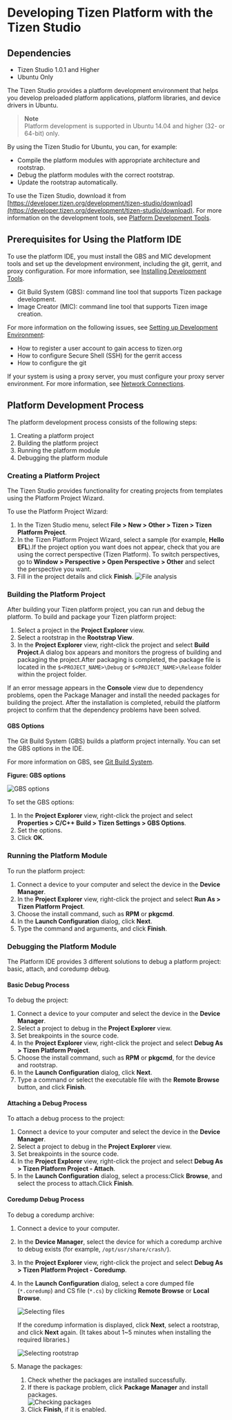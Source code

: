 # Developing Tizen Platform with the Tizen Studio

## Dependencies
- Tizen Studio 1.0.1 and Higher
- Ubuntu Only

The Tizen Studio provides a platform development environment that helps you develop preloaded platform applications, platform libraries, and device drivers in Ubuntu.

> **Note**  
> Platform development is supported in Ubuntu 14.04 and higher (32- or 64-bit) only.

By using the Tizen Studio for Ubuntu, you can, for example:

- Compile the platform modules with appropriate architecture and rootstrap.
- Debug the platform modules with the correct rootstrap.
- Update the rootstrap automatically.

To use the Tizen Studio, download it from [https://developer.tizen.org/development/tizen-studio/download](https://developer.tizen.org/development/tizen-studio/download). For more information on the development tools, see [Platform Development Tools](platform-tools.md).

## Prerequisites for Using the Platform IDE

To use the platform IDE, you must install the GBS and MIC development tools and set up the development environment, including the git, gerrit, and proxy configuration. For more information, see [Installing Development Tools](https://source.tizen.org/documentation/developer-guide/getting-started-guide/installing-development-tools).

- Git Build System (GBS): command line tool that supports Tizen package development.
- Image Creator (MIC): command line tool that supports Tizen image creation.

For more information on the following issues, see [Setting up Development Environment](https://source.tizen.org/documentation/developer-guide/environment-setup):

- How to register a user account to gain access to tizen.org
- How to configure Secure Shell (SSH) for the gerrit access
- How to configure the git

If your system is using a proxy server, you must configure your proxy server environment. For more information, see [Network Connections](http://help.eclipse.org/mars/index.jsp?topic=%2Forg.eclipse.platform.doc.user%2Freference%2Fref-net-preferences.htm).

## Platform Development Process

The platform development process consists of the following steps:

1. Creating a platform project
2. Building the platform project
3. Running the platform module
4. Debugging the platform module

### Creating a Platform Project

The Tizen Studio provides functionality for creating projects from templates using the Platform Project Wizard.

To use the Platform Project Wizard:

1. In the Tizen Studio menu, select **File > New > Other > Tizen > Tizen Platform Project**.
2. In the Tizen Platform Project Wizard, select a sample (for example, **Hello EFL**).If the project option you want does not appear, check that you are using the correct perspective (Tizen Platform). To switch perspectives, go to **Window > Perspective > Open Perspective > Other** and select the perspective you want.
3. Fill in the project details and click **Finish**.
   ![File analysis](./media/platform_project_wizard.png)

### Building the Platform Project

After building your Tizen platform project, you can run and debug the platform. To build and package your Tizen platform project:

1. Select a project in the **Project Explorer** view.
2. Select a rootstrap in the **Rootstrap View**.
3. In the **Project Explorer** view, right-click the project and select **Build Project**.A dialog box appears and monitors the progress of building and packaging the project.After packaging is completed, the package file is located in the `$<PROJECT_NAME>\Debug` or `$<PROJECT_NAME>\Release` folder within the project folder.

If an error message appears in the **Console** view due to dependency problems, open the Package Manager and install the needed packages for building the project. After the installation is completed, rebuild the platform project to confirm that the dependency problems have been solved.

#### GBS Options

The Git Build System (GBS) builds a platform project internally. You can set the GBS options in the IDE.

For more information on GBS, see [Git Build System](https://source.tizen.org/documentation/reference/git-build-system).

**Figure: GBS options**

![GBS options](./media/platform_gbs_options.png)

To set the GBS options:

1. In the **Project Explorer** view, right-click the project and select **Properties > C/C++ Build > Tizen Settings > GBS Options**.
2. Set the options.
3. Click **OK**.

### Running the Platform Module

To run the platform project:

1. Connect a device to your computer and select the device in the **Device Manager**.
2. In the **Project Explorer** view, right-click the project and select **Run As > Tizen Platform Project**.
3. Choose the install command, such as **RPM** or **pkgcmd**.
4. In the **Launch Configuration** dialog, click **Next**.
5. Type the command and arguments, and click **Finish**.

### Debugging the Platform Module

The Platform IDE provides 3 different solutions to debug a platform project: basic, attach, and coredump debug.

#### Basic Debug Process

To debug the project:

1. Connect a device to your computer and select the device in the **Device Manager**.
2. Select a project to debug in the **Project Explorer** view.
3. Set breakpoints in the source code.
4. In the **Project Explorer** view, right-click the project and select **Debug As > Tizen Platform Project**.
5. Choose the install command, such as **RPM** or **pkgcmd**, for the device and rootstrap.
6. In the **Launch Configuration** dialog, click **Next**.
7. Type a command or select the executable file with the **Remote Browse** button, and click **Finish**.

#### Attaching a Debug Process

To attach a debug process to the project:

1. Connect a device to your computer and select the device in the **Device Manager**.
2. Select a project to debug in the **Project Explorer** view.
3. Set breakpoints in the source code.
4. In the **Project Explorer** view, right-click the project and select **Debug As > Tizen Platform Project - Attach**.
5. In the **Launch Configuration** dialog, select a process:Click **Browse**, and select the process to attach.Click **Finish**.

#### Coredump Debug Process

To debug a coredump archive:

1. Connect a device to your computer.
2. In the **Device Manager**, select the device for which a coredump archive to debug exists (for example, `/opt/usr/share/crash/`).
3. In the **Project Explorer** view, right-click the project and select **Debug As > Tizen Platform Project - Coredump**.
4. In the **Launch Configuration** dialog, select a core dumped file (`*.coredump`) and CS file (`*.cs`) by clicking **Remote Browse** or **Local Browse**.  
   
   ![Selecting files](./media/platform_codedump_files.png)  
   
   If the coredump information is displayed, click **Next**, select a rootstrap, and click **Next** again. (It takes about 1~5 minutes when installing the required libraries.)
   
   ![Selecting rootstrap](./media/platform_rootstrap.png)
5. Manage the packages:
   1. Check whether the packages are installed successfully.
   2. If there is package problem, click **Package Manager** and install packages.  
      ![Checking packages](./media/platform_packages.png)
   3. Click **Finish**, if it is enabled.
